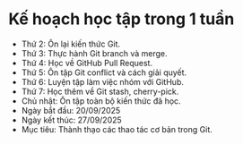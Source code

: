 # Kế hoạch học tập trong 1 tuần

- Thứ 2: Ôn lại kiến thức Git.
- Thứ 3: Thực hành Git branch và merge.
- Thứ 4: Học về GitHub Pull Request.
- Thứ 5: Ôn tập Git conflict và cách giải quyết.
- Thứ 6: Luyện tập làm việc nhóm với GitHub.
- Thứ 7: Học thêm về Git stash, cherry-pick.
- Chủ nhật: Ôn tập toàn bộ kiến thức đã học.
- Ngày bắt đầu: 20/09/2025
- Ngày kết thúc: 27/09/2025
- Mục tiêu: Thành thạo các thao tác cơ bản trong Git.
